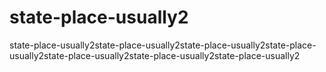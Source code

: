 # state-place-usually2
state-place-usually2state-place-usually2state-place-usually2state-place-usually2state-place-usually2state-place-usually2state-place-usually2
